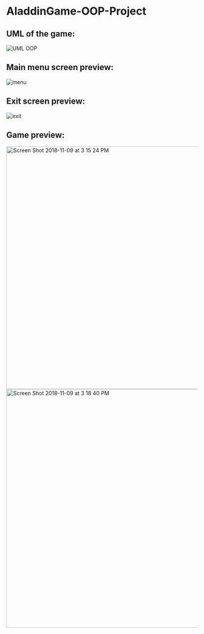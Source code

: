 # AladdinGame-OOP-Project

## UML of the game:
![UML OOP](https://user-images.githubusercontent.com/65900166/107258096-3b0ad300-6a5d-11eb-9abc-ef2ff743307f.jpeg)

## Main menu screen preview:
![menu](https://user-images.githubusercontent.com/65900166/107258203-5bd32880-6a5d-11eb-83ea-50de53cce9af.jpg)

## Exit screen preview:
![exit](https://user-images.githubusercontent.com/65900166/107258219-6261a000-6a5d-11eb-8f9c-06e9d27c635e.jpg)

## Game preview:
<img width="638" alt="Screen Shot 2018-11-09 at 3 15 24 PM" src="https://user-images.githubusercontent.com/65900166/107258243-668dbd80-6a5d-11eb-9cc5-b2bee62f2fe8.png">

<img width="627" alt="Screen Shot 2018-11-09 at 3 18 40 PM" src="https://user-images.githubusercontent.com/65900166/107258263-6ab9db00-6a5d-11eb-90de-f8b4cd1a600d.png">

